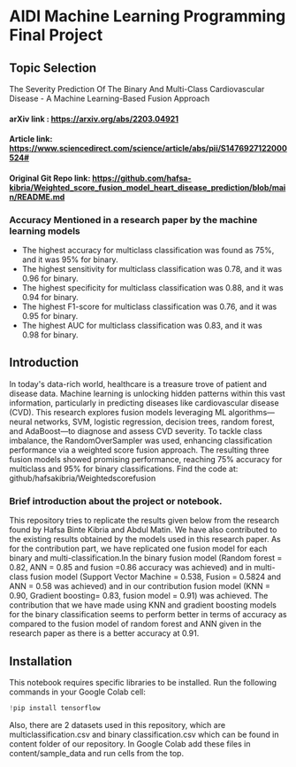 # AIDI Machine Learning Programming Final Project
## Topic Selection
The Severity Prediction Of The Binary And Multi-Class Cardiovascular Disease - A Machine Learning-Based Fusion Approach
#### arXiv link : https://arxiv.org/abs/2203.04921
#### Article link: https://www.sciencedirect.com/science/article/abs/pii/S1476927122000524#
#### Original Git Repo link: https://github.com/hafsa-kibria/Weighted_score_fusion_model_heart_disease_prediction/blob/main/README.md

### Accuracy Mentioned in a research paper by the machine learning models
* The highest accuracy for multiclass classification was found as 75%, and it was 95% for binary.
* The highest sensitivity for multiclass classification was 0.78, and it was 0.96 for binary.
* The highest specificity for multiclass classification was 0.88, and it was 0.94 for binary.
* The highest F1-score for multiclass classification was 0.76, and it was 0.95 for binary.
* The highest AUC for multiclass classification was 0.83, and it was 0.98 for binary.

## Introduction
In today's data-rich world, healthcare is a treasure trove of patient and disease data. Machine learning is unlocking hidden patterns within this vast information, particularly in predicting diseases like cardiovascular disease (CVD). This research explores fusion models leveraging ML algorithms—neural networks, SVM, logistic regression, decision trees, random forest, and AdaBoost—to diagnose and assess CVD severity. To tackle class imbalance, the RandomOverSampler was used, enhancing classification performance via a weighted score fusion approach. The resulting three fusion models showed promising performance, reaching 75% accuracy for multiclass and 95% for binary classifications. Find the code at: github/hafsakibria/Weightedscorefusion

### Brief introduction about the project or notebook.
This repository tries to replicate the results given below from the research found by Hafsa Binte Kibria and Abdul Matin. We have also contributed to the existing results obtained by the models used in this research paper.
As for the contribution part, we have replicated one fusion model for each binary and multi-classification.In the binary fusion model (Random forest = 0.82, ANN = 0.85 and fusion =0.86 accuracy was achieved) and in multi- class fusion model (Support Vector Machine = 0.538, Fusion = 0.5824 and ANN = 0.58 was achieved) and in our contribution fusion model (KNN = 0.90, Gradient boosting= 0.83, fusion model = 0.91) was achieved. The contribution that we have made using KNN and gradient boosting models for the binary classification seems to perform better in terms of accuracy as compared to the fusion model of random forest and ANN given in the research paper as there is a better accuracy at 0.91. 

## Installation

This notebook requires specific libraries to be installed. Run the following commands in your Google Colab cell:

```python
!pip install tensorflow
```
Also, there are 2 datasets used in this repository, which are multiclassification.csv and binary classification.csv which can be found in content folder of our repository.
In Google Colab add these files in content/sample_data and run cells from the top. 


